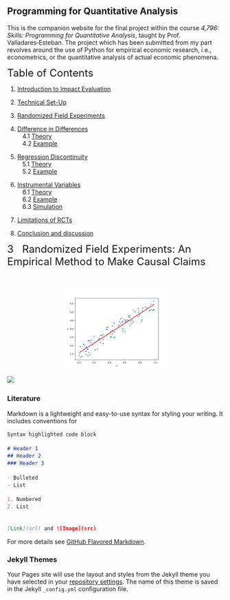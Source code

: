 
## Programming for Quantitative Analysis

This is the companion website for the final project within the course *4,796: Skills: Programming for Quantitative Analysis*, taught by Prof. Valladares‑Esteban.
The project which has been submitted from my part revolves around the use of Python for empirical economic research, i.e., econometrics, or the quantitative analysis of actual economic phenomena.

<font size="5">Table of Contents</font>  

1. [Introduction to Impact Evaluation](#introduction)


2. [Technical Set-Up](#setup)


3. [Randomized Field Experiments](#RCT)  



4. [Difference in Differences](#DinD)  
&nbsp;&nbsp;&nbsp;4.1 [Theory](#theory1)  
&nbsp;&nbsp;&nbsp;4.2 [Example](#example1)



5. [Regression Discontinuity](#RDD)  
&nbsp;&nbsp;&nbsp;5.1 [Theory](#theory2)  
&nbsp;&nbsp;&nbsp;5.2 [Example](#example2)  




6. [Instrumental Variables](#IV)  
&nbsp;&nbsp;&nbsp;6.1 [Theory](#theory3)  
&nbsp;&nbsp;&nbsp;6.2 [Example](#example3) <br/>
&nbsp;&nbsp;&nbsp;6.3 [Simulation](#simulation) 



7. [Limitations of RCTs](#limitations)  



8. [Conclusion and discussion](#conclusion_and_discussion)










<font size="5">3&nbsp;&nbsp; Randomized  Field  Experiments: An Empirical Method to Make Causal Claims</font>


<br>
<br>


<div style="text-align:center">
<img src="https://raw.githubusercontent.com/Helgone/ProForQ/master/Linear_Regressiom.png" title="Anatomy of a Matplotlib figure" class="center" width="250">
</div>

<img src="https://render.githubusercontent.com/render/math?math=\begin{table}[!htbp] \centering \setlength{\tabcolsep}{1pt}
  \parbox[t]{10cm}{\centering \textsc{Table 3—Main Experimental Results} \\ (\textit{OLS regressions})}
  \label{} 
\scriptsize 
\begin{tabular}{@{\extracolsep{1pt}}lcccccc} 
\\[-1.8ex]\hline 
\hline \\[-1.8ex] 
\\[-1.8ex] & \multicolumn{3}{c}{\shortstack{Dependent variable:\\ Revenues per four-week period}} & \multicolumn{3}{c}{\shortstack{Dependent variable:\\ Shifts per four-week period}} \\ 
\cline{2-4}  \cline{5-7}
\\[-1.8ex] & (1) & (2) & (3) & (4) & (5) & (6)\\
\hline \\[-1.8ex] 
\parbox[t]{3cm}{Observations are \\ restricted to} & \parbox[t]{2cm}{\centering Messengers \\ participating in \\ experiment}  & \parbox[t]{2cm}{\centering All \\ messengers at \\ Veloblitz} & \parbox[t]{2cm}{\centering All \\ messengers at \\ Flash and \\ Veloblitz} & \parbox[t]{2cm}{\centering Messengers \\ participating in \\ experiment} & \parbox[t]{2cm}{\centering All \\ messengers at \\ Veloblitz} & \parbox[t]{2cm}{\centering All \\ messengers at \\ Flash and \\ Veloblitz} \\ 
  & & & & & & \\ 
 Treatment dummy & 1,033.560$^{***}$ & 1,094.496$^{***}$ & 1,035.8$^{***}$ & 3.986$^{***}$ & 4.083$^{***}$ & 3.435$^{***}$ \\ 
  & (326.854) & (297.844) & (297.14) & (1.0253) & (0.9416) & (0.941) \\ 
  & & & & & & \\ 
 \parbox[t]{3cm}{Dummy for nontreated \\ at Veloblitz}   &  &  & $-$54.40 &  &  & $-$0.628 \\ 
  &  &  & (407.436) &  &  & (1.526) \\ 
  & & & & & & \\ 
 Treatment period 1 & $-$210.972 & $-$370.619 & $-$264.76 & $-$1.275 & $-$1.570 & $-$0.716 \\ 
  & (497.2502) & (334.086) & (239.86) & (1.716) & (1.207) & (0.99467) \\ 
  & & & & & & \\ 
 Treatment period 2 & $-$574.712 & $-$656.233$$ & $-$650.48$^{**}$ & $-$2.561$$ & $-$2.631$^{**}$ & $-$2.216$^{**}$ \\ 
  & (545.675) & (357.929) & (284.93) & (1.862) & (1.259) & (1.0855) \\ 
  & & & & & & \\ 
Individual fixed effects & Yes & Yes & Yes & Yes & Yes & Yes \\ 
\textit{R} squared & 0.740 & 0.786 & 0.753 & 0.694 & 0.740 & 0.695 \\
\textit{N} & 124 & 190 & 386 & 124 & 190 & 386 \\ 
\hline 
\hline \\[-1.8ex] 
\multicolumn{5}{l} {\parbox[t]{11cm}{ \textit{Note:} Robust standard errors, adjusted for clustering on messengers, are in parentheses. \
 *** Indicates significance at the 1-percent level. \\
 ** Indicates significance at the 5-percent level. \\
 \text{*} Indicates significance at the 10-percent level.}} \\
  \textit{Source:} Own calculations.
\end{tabular} 
\end{table}
">


### Literature

Markdown is a lightweight and easy-to-use syntax for styling your writing. It includes conventions for

```markdown
Syntax highlighted code block

# Header 1
## Header 2
### Header 3

- Bulleted
- List

1. Numbered
2. List


[Link](url) and ![Image](src)
```

For more details see [GitHub Flavored Markdown](https://guides.github.com/features/mastering-markdown/).

### Jekyll Themes

Your Pages site will use the layout and styles from the Jekyll theme you have selected in your [repository settings](https://github.com/Helgone/ProForQ/settings/pages). The name of this theme is saved in the Jekyll `_config.yml` configuration file.

